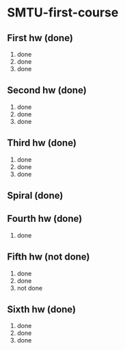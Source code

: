 # SMTU-first-course
## First hw (done)
  1. done
  2. done
  3. done
## Second hw (done)
  1. done
  2. done
  3. done
## Third hw (done)
  1. done
  2. done
  3. done
## Spiral (done)
## Fourth hw (done)
  1. done
## Fifth hw (not done)
  1. done
  2. done
  3. not done
## Sixth hw (done)
  1. done
  2. done
  3. done
